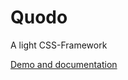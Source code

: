 Quodo
=====

A light CSS-Framework

[Demo and documentation](http://fortyfour.github.io/Quodo/index.html)
